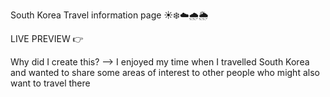 South Korea Travel information page ☀️❄️☁️🌧🌦️

LIVE PREVIEW 👉 

Why did I create this? --> I enjoyed my time when I travelled South Korea and wanted to share some areas of interest to other people who might also want to travel there
